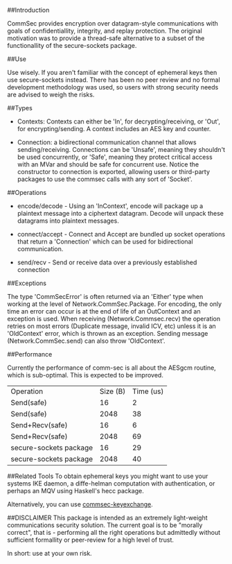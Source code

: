 ##Introduction

CommSec provides encryption over datagram-style communications with goals of
confidentiallity, integrity, and replay protection. The original motivation was
to provide a thread-safe alternative to a subset of the functionallity of the
secure-sockets package.

##Use

Use wisely.  If you aren't familiar with the concept of ephemeral keys then use
secure-sockets instead. There has been no peer review and no formal development
methodology was used, so users with strong security needs are advised to weigh
the risks.

##Types
* Contexts: Contexts can either be 'In', for decrypting/receiving, or 'Out',
  for encrypting/sending.  A context includes an AES key and counter.

* Connection: a bidirectional communication channel that allows
  sending/receiving.  Connections can be 'Unsafe', meaning they shouldn't be
  used concurrently, or 'Safe', meaning they protect critical access with an MVar
  and should be safe for concurrent use.  Notice the constructor to connection is
  exported, allowing users or third-party packages to use the commsec calls with
  any sort of 'Socket'.

##Operations

* encode/decode - Using an 'InContext', encode will package up a plaintext
  message into a ciphertext datagram.  Decode will unpack these datagrams into
  plaintext messages.

* connect/accept - Connect and Accept are bundled up socket operations that
  return a 'Connection' which can be used for bidirectional communication.

* send/recv - Send or receive data over a previously established connection

##Exceptions

The type 'CommSecError' is often returned via an 'Either' type when working at
the level of Network.CommSec.Package.  For encoding, the only time an error can
occur is at the end of life of an OutContext and an exception is used.  When
receiving (Network.Commsec.recv) the operation retries on most errors (Duplicate
message, invalid ICV, etc) unless it is an 'OldContext' error, which is thrown
as an exception.  Sending message (Network.CommSec.send) can also throw 'OldContext'.

##Performance

Currently the performance of comm-sec is all about the AESgcm routine, which is sub-optimal.  This is expected to be improved.

<table>
<tr>
<td>Operation</td>         <td>Size (B)</td>     <td>Time (us)</td>
</tr>
<tr>
<td>Send(safe)</td>        <td>16</td>           <td>2</td>
</tr>
<tr>
<td>Send(safe)</td>        <td>2048</td>         <td>38</td>
</tr>
<tr>
<td>Send+Recv(safe)</td>   <td>16</td>         <td>6</td>
</tr>
<tr>
<td>Send+Recv(safe)</td>   <td>2048</td>         <td>69</td>
</tr>
<tr>
<td>secure-sockets package</td> <td>16</td>         <td>29</td>
</tr>
<tr>
<td>secure-sockets package</td> <td>2048</td>         <td>40</td>
</tr>
</table>

##Related Tools
To obtain ephemeral keys you might want to use your systems IKE
daemon, a diffe-helman computation with authentication, or perhaps an
MQV using Haskell's hecc package.

Alternatively, you can use [commsec-keyexchange](https://github.com/TomMD/commsec-keyexchange).

##DISCLAIMER
This package is intended as an extremely light-weight communications
security solution.  The current goal is to be "morally correct", that
is - performing all the right operations but admittedly without
sufficient formallity or peer-review for a high level of trust.

In short: use at your own risk.
